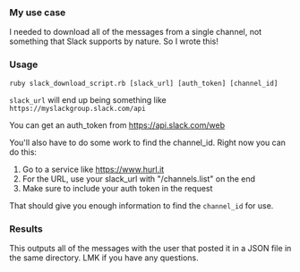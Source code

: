 ### My use case

I needed to download all of the messages from a single channel, not something that Slack supports by nature. So I wrote this!

### Usage

`ruby slack_download_script.rb [slack_url] [auth_token] [channel_id]`

`slack_url` will end up being something like `https://myslackgroup.slack.com/api`

You can get an auth_token from https://api.slack.com/web

You'll also have to do some work to find the channel_id. Right now you can do this:

1. Go to a service like https://www.hurl.it
2. For the URL, use your slack_url with "/channels.list" on the end
3. Make sure to include your auth token in the request

That should give you enough information to find the `channel_id` for use.

### Results

This outputs all of the messages with the user that posted it in a JSON file in the same directory. LMK if you have any questions.
